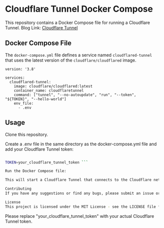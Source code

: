 # Cloudflare Tunnel Docker Compose

This repository contains a Docker Compose file for running a Cloudflare Tunnel.
Blog Link: [Cloudflare Tunnel](https://phiptech.com/how-to-setup-cloudflare-tunnel-and-expose-your-local-service-or-application/)

## Docker Compose File

The `docker-compose.yml` file defines a service named `cloudflared-tunnel` that uses the latest version of the `cloudflare/cloudflared` image.

```dockercompose
version: '3.8'

services:
  cloudflared-tunnel:
    image: cloudflare/cloudflared:latest
    container_name: cloudflaretunnel
    command: ["tunnel", "--no-autoupdate", "run", "--token", "${TOKEN}", "--hello-world"]
    env_file:
      - .env
```

## Usage

Clone this repository.

Create a .env file in the same directory as the docker-compose.yml file and add your Cloudflare Tunnel token:

```bash

TOKEN=your_cloudflare_tunnel_token ```

Run the Docker Compose file:

This will start a Cloudflare Tunnel that connects to the Cloudflare network using the specified token.

Contributing
If you have any suggestions or find any bugs, please submit an issue or a pull request.

License
This project is licensed under the MIT License - see the LICENSE file for details.

```

Please replace "your_cloudflare_tunnel_token" with your actual Cloudflare Tunnel token.